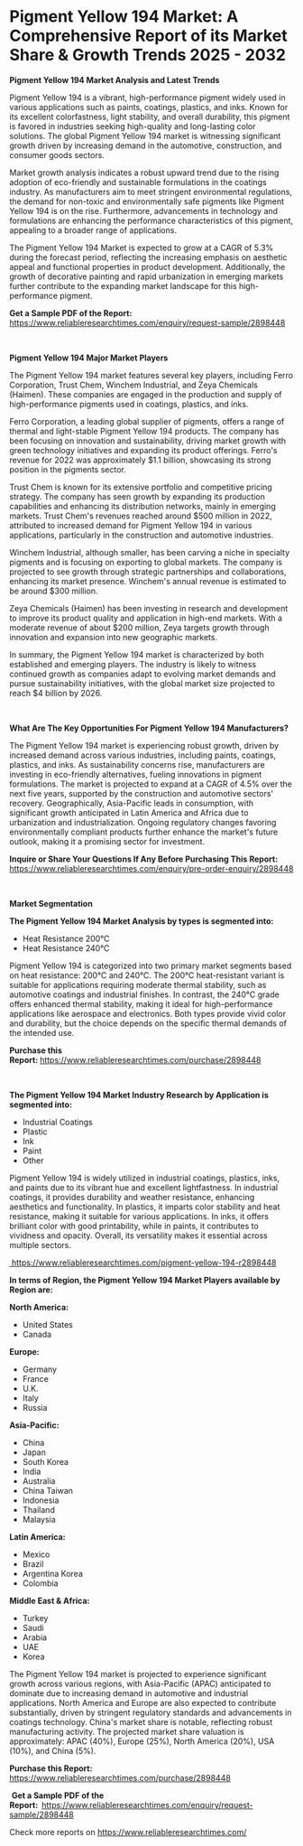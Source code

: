 <p><h1>Pigment Yellow 194 Market: A Comprehensive Report of its Market Share & Growth Trends 2025 - 2032</h1></p><p><strong>Pigment Yellow 194 Market Analysis and Latest Trends</strong></p>
<p><p>Pigment Yellow 194 is a vibrant, high-performance pigment widely used in various applications such as paints, coatings, plastics, and inks. Known for its excellent colorfastness, light stability, and overall durability, this pigment is favored in industries seeking high-quality and long-lasting color solutions. The global Pigment Yellow 194 market is witnessing significant growth driven by increasing demand in the automotive, construction, and consumer goods sectors.</p><p>Market growth analysis indicates a robust upward trend due to the rising adoption of eco-friendly and sustainable formulations in the coatings industry. As manufacturers aim to meet stringent environmental regulations, the demand for non-toxic and environmentally safe pigments like Pigment Yellow 194 is on the rise. Furthermore, advancements in technology and formulations are enhancing the performance characteristics of this pigment, appealing to a broader range of applications.</p><p>The Pigment Yellow 194 Market is expected to grow at a CAGR of 5.3% during the forecast period, reflecting the increasing emphasis on aesthetic appeal and functional properties in product development. Additionally, the growth of decorative painting and rapid urbanization in emerging markets further contribute to the expanding market landscape for this high-performance pigment.</p></p>
<p><strong>Get a Sample PDF of the Report:&nbsp;</strong> <a href="https://www.reliableresearchtimes.com/enquiry/request-sample/2898448?utm_campaign=3034&utm_medium=2&utm_source=Github&utm_content=ia&utm_term=15032025&utm_id=pigment-yellow-194">https://www.reliableresearchtimes.com/enquiry/request-sample/2898448</a></p>
<p>&nbsp;</p>
<p><strong>Pigment Yellow 194 Major Market Players</strong></p>
<p><p>The Pigment Yellow 194 market features several key players, including Ferro Corporation, Trust Chem, Winchem Industrial, and Zeya Chemicals (Haimen). These companies are engaged in the production and supply of high-performance pigments used in coatings, plastics, and inks.</p><p>Ferro Corporation, a leading global supplier of pigments, offers a range of thermal and light-stable Pigment Yellow 194 products. The company has been focusing on innovation and sustainability, driving market growth with green technology initiatives and expanding its product offerings. Ferro's revenue for 2022 was approximately $1.1 billion, showcasing its strong position in the pigments sector.</p><p>Trust Chem is known for its extensive portfolio and competitive pricing strategy. The company has seen growth by expanding its production capabilities and enhancing its distribution networks, mainly in emerging markets. Trust Chem's revenues reached around $500 million in 2022, attributed to increased demand for Pigment Yellow 194 in various applications, particularly in the construction and automotive industries.</p><p>Winchem Industrial, although smaller, has been carving a niche in specialty pigments and is focusing on exporting to global markets. The company is projected to see growth through strategic partnerships and collaborations, enhancing its market presence. Winchem's annual revenue is estimated to be around $300 million.</p><p>Zeya Chemicals (Haimen) has been investing in research and development to improve its product quality and application in high-end markets. With a moderate revenue of about $200 million, Zeya targets growth through innovation and expansion into new geographic markets.</p><p>In summary, the Pigment Yellow 194 market is characterized by both established and emerging players. The industry is likely to witness continued growth as companies adapt to evolving market demands and pursue sustainability initiatives, with the global market size projected to reach $4 billion by 2026.</p></p>
<p>&nbsp;</p>
<p><strong>What Are The Key Opportunities For Pigment Yellow 194 Manufacturers?</strong></p>
<p><p>The Pigment Yellow 194 market is experiencing robust growth, driven by increased demand across various industries, including paints, coatings, plastics, and inks. As sustainability concerns rise, manufacturers are investing in eco-friendly alternatives, fueling innovations in pigment formulations. The market is projected to expand at a CAGR of 4.5% over the next five years, supported by the construction and automotive sectors' recovery. Geographically, Asia-Pacific leads in consumption, with significant growth anticipated in Latin America and Africa due to urbanization and industrialization. Ongoing regulatory changes favoring environmentally compliant products further enhance the market's future outlook, making it a promising sector for investment.</p></p>
<p><strong>Inquire or Share Your Questions If Any Before Purchasing This Report:</strong> <a href="https://www.reliableresearchtimes.com/enquiry/pre-order-enquiry/2898448?utm_campaign=3034&utm_medium=2&utm_source=Github&utm_content=ia&utm_term=15032025&utm_id=pigment-yellow-194">https://www.reliableresearchtimes.com/enquiry/pre-order-enquiry/2898448</a></p>
<p>&nbsp;</p>
<p><strong>Market Segmentation</strong></p>
<p><strong>The Pigment Yellow 194 Market Analysis by types is segmented into:</strong></p>
<p><ul><li>Heat Resistance 200℃</li><li>Heat Resistance 240℃</li></ul></p>
<p><p>Pigment Yellow 194 is categorized into two primary market segments based on heat resistance: 200℃ and 240℃. The 200℃ heat-resistant variant is suitable for applications requiring moderate thermal stability, such as automotive coatings and industrial finishes. In contrast, the 240℃ grade offers enhanced thermal stability, making it ideal for high-performance applications like aerospace and electronics. Both types provide vivid color and durability, but the choice depends on the specific thermal demands of the intended use.</p></p>
<p><strong>Purchase this Report:&nbsp;</strong><a href="https://www.reliableresearchtimes.com/purchase/2898448?utm_campaign=3034&utm_medium=2&utm_source=Github&utm_content=ia&utm_term=15032025&utm_id=pigment-yellow-194">https://www.reliableresearchtimes.com/purchase/2898448</a></p>
<p>&nbsp;</p>
<p><strong>The Pigment Yellow 194 Market Industry Research by Application is segmented into:</strong></p>
<p><ul><li>Industrial Coatings</li><li>Plastic</li><li>Ink</li><li>Paint</li><li>Other</li></ul></p>
<p><p>Pigment Yellow 194 is widely utilized in industrial coatings, plastics, inks, and paints due to its vibrant hue and excellent lightfastness. In industrial coatings, it provides durability and weather resistance, enhancing aesthetics and functionality. In plastics, it imparts color stability and heat resistance, making it suitable for various applications. In inks, it offers brilliant color with good printability, while in paints, it contributes to vividness and opacity. Overall, its versatility makes it essential across multiple sectors.</p></p>
<p><a href="https://www.reliableresearchtimes.com/pigment-yellow-194-r2898448?utm_campaign=3034&utm_medium=2&utm_source=Github&utm_content=ia&utm_term=15032025&utm_id=pigment-yellow-194">&nbsp;https://www.reliableresearchtimes.com/pigment-yellow-194-r2898448</a></p>
<p><strong>In terms of Region, the Pigment Yellow 194 Market Players available by Region are:</strong></p>
<p>
    <p> <strong> North America: </strong>
        <ul>
            <li>United States</li>
            <li>Canada</li>
        </ul>
        </p> 
    <p> <strong> Europe: </strong>
        <ul>
            <li>Germany</li>
            <li>France</li>
            <li>U.K.</li>
            <li>Italy</li>
            <li>Russia</li>
        </ul>
        </p> 
    <p> <strong> Asia-Pacific: </strong>
        <ul>
            <li>China</li>
            <li>Japan</li>
            <li>South Korea</li>
            <li>India</li>
            <li>Australia</li>
            <li>China Taiwan</li>
            <li>Indonesia</li>
            <li>Thailand</li>
            <li>Malaysia</li>
        </ul>
        </p> 
    <p> <strong> Latin America: </strong>
        <ul>
            <li>Mexico</li>
            <li>Brazil</li>
            <li>Argentina Korea</li>
            <li>Colombia</li>
        </ul>
        </p> 
    <p> <strong> Middle East & Africa: </strong>
        <ul>
            <li>Turkey</li>
            <li>Saudi</li>
            <li>Arabia</li>
            <li>UAE</li>
            <li>Korea</li>
        </ul>
    </p>
    </p>
<p><p>The Pigment Yellow 194 market is projected to experience significant growth across various regions, with Asia-Pacific (APAC) anticipated to dominate due to increasing demand in automotive and industrial applications. North America and Europe are also expected to contribute substantially, driven by stringent regulatory standards and advancements in coatings technology. China's market share is notable, reflecting robust manufacturing activity. The projected market share valuation is approximately: APAC (40%), Europe (25%), North America (20%), USA (10%), and China (5%).</p></p>
<p><strong>Purchase this Report: </strong><a href="https://www.reliableresearchtimes.com/purchase/2898448?utm_campaign=3034&utm_medium=2&utm_source=Github&utm_content=ia&utm_term=15032025&utm_id=pigment-yellow-194">https://www.reliableresearchtimes.com/purchase/2898448</a></p>
<p>&nbsp;<strong>Get a Sample PDF of the Report:&nbsp;&nbsp;</strong><a href="https://www.reliableresearchtimes.com/enquiry/request-sample/2898448?utm_campaign=3034&utm_medium=2&utm_source=Github&utm_content=ia&utm_term=15032025&utm_id=pigment-yellow-194">https://www.reliableresearchtimes.com/enquiry/request-sample/2898448</a></p>
<p><strong></strong></p>
<p>Check more reports on <a href="https://www.reliableresearchtimes.com/?utm_campaign=3034&utm_medium=2&utm_source=Github&utm_content=ia&utm_term=15032025&utm_id=pigment-yellow-194">https://www.reliableresearchtimes.com/</a></p>
